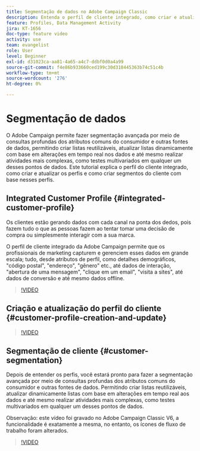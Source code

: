 ```yaml
---
title: Segmentação de dados no Adobe Campaign Classic
description: Entenda o perfil de cliente integrado, como criar e atualizar os perfis e como criar segmentos de clientes com base nesses perfis.
feature: Profiles, Data Management Activity
jira: KT-1656
doc-type: feature video
activity: use
team: evangelist
role: User
level: Beginner
exl-id: d31023ca-aa81-4a65-a4c7-ddbf0d0a4a99
source-git-commit: f4e86b933660ced199c30d318445363b74c51c4b
workflow-type: tm+mt
source-wordcount: '276'
ht-degree: 0%

---
```


# Segmentação de dados

O Adobe Campaign permite fazer segmentação avançada por meio de consultas profundas dos atributos comuns do consumidor e outras fontes de dados, permitindo criar listas reutilizáveis, atualizar listas dinamicamente com base em alterações em tempo real nos dados e até mesmo realizar atividades mais complexas, como testes multivariados em qualquer um desses pontos de dados. Este tutorial explica o perfil do cliente integrado, como criar e atualizar os perfis e como criar segmentos do cliente com base nesses perfis.

## Integrated Customer Profile {#integrated-customer-profile}

Os clientes estão gerando dados com cada canal na ponta dos dedos, pois fazem tudo o que as pessoas fazem ao tentar tomar uma decisão de compra ou simplesmente interagir com a sua marca.

O perfil de cliente integrado da Adobe Campaign permite que os profissionais de marketing capturem e gerenciem esses dados em grande escala; tudo, desde atributos de perfil, como detalhes demográficos, &quot;código postal&quot;, &quot;endereço&quot;, &quot;gênero&quot; etc., até dados de interação, &quot;abertura de uma mensagem&quot;, &quot;clique em um email&quot;, &quot;visita a sites&quot;, até dados de conversão e até mesmo dados offline.

>[!VIDEO](https://video.tv.adobe.com/v/23629?quality=12&learn=on)

## Criação e atualização do perfil do cliente {#customer-profile-creation-and-update}

>[!VIDEO](https://video.tv.adobe.com/v/23632?quality=12&learn=on)

## Segmentação de cliente  {#customer-segmentation}

Depois de entender os perfis, você estará pronto para fazer a segmentação avançada por meio de consultas profundas dos atributos comuns do consumidor e outras fontes de dados. Permitindo criar listas reutilizáveis, atualizar dinamicamente listas com base em alterações em tempo real aos dados e até mesmo realizar atividades mais complexas, como testes multivariados em qualquer um desses pontos de dados.

Observação: este vídeo foi gravado no Adobe Campaign Classic V6, a funcionalidade é exatamente a mesma, no entanto, os ícones de fluxo de trabalho foram alterados.

>[!VIDEO](https://video.tv.adobe.com/v/23635?quality=12&learn=on)


